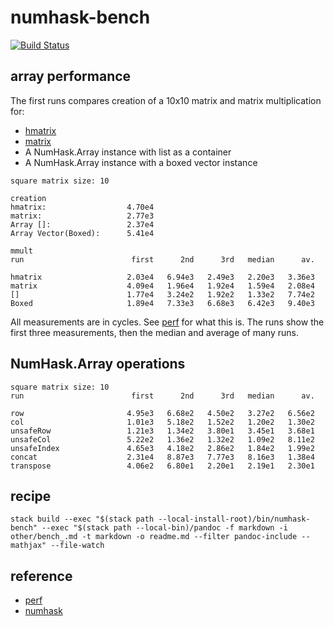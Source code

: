 numhask-bench
=============

[![Build
Status](https://travis-ci.org/tonyday567/numhask-bench.png)](https://travis-ci.org/tonyday567/numhask-bench)

array performance
-----------------

The first runs compares creation of a 10x10 matrix and matrix
multiplication for:

-   [hmatrix](http://hackage.haskell.org/package/hmatrix)
-   [matrix](https://hackage.haskell.org/package/matrix)
-   A NumHask.Array instance with list as a container
-   A NumHask.Array instance with a boxed vector instance

<!-- -->

    square matrix size: 10

    creation
    hmatrix:                  4.70e4
    matrix:                   2.77e3
    Array []:                 2.37e4
    Array Vector(Boxed):      5.41e4

    mmult
    run                        first      2nd      3rd   median      av.

    hmatrix                   2.03e4   6.94e3   2.49e3   2.20e3   3.36e3
    matrix                    4.09e4   1.96e4   1.92e4   1.59e4   2.08e4
    []                        1.77e4   3.24e2   1.92e2   1.33e2   7.74e2
    Boxed                     1.89e4   7.33e3   6.68e3   6.42e3   9.40e3

All measurements are in cycles. See
[perf](https://hackage.haskell.org/package/perf) for what this is. The
runs show the first three measurements, then the median and average of
many runs.

NumHask.Array operations
------------------------

    square matrix size: 10
    run                        first      2nd      3rd   median      av.

    row                       4.95e3   6.68e2   4.50e2   3.27e2   6.56e2
    col                       1.01e3   5.18e2   1.52e2   1.20e2   1.30e2
    unsafeRow                 1.21e3   1.34e2   3.80e1   3.45e1   3.68e1
    unsafeCol                 5.22e2   1.36e2   1.32e2   1.09e2   8.11e2
    unsafeIndex               4.65e3   4.18e2   2.86e2   1.84e2   1.99e2
    concat                    2.31e4   8.87e3   7.77e3   8.16e3   1.38e4
    transpose                 4.06e2   6.80e1   2.20e1   2.19e1   2.30e1

recipe
------

    stack build --exec "$(stack path --local-install-root)/bin/numhask-bench" --exec "$(stack path --local-bin)/pandoc -f markdown -i other/bench_.md -t markdown -o readme.md --filter pandoc-include --mathjax" --file-watch

reference
---------

-   [perf](https://hackage.haskell.org/package/perf)
-   [numhask](https://hackage.haskell.org/package/numhask)

